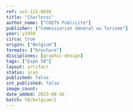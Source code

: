 ```yaml
---
ref: sol-121-0010
title: "Charleroi"
author_name: ["COETS Publicité"]
publisher: ["Commissariat Général au Turisme"]
year: y1958
circa: true
origin: ["Belgium"]
formats: ["brochure"]
disciplines: [graphic-design]
tags: ["Expo 58"]
layout: artifact
status: scan
published: false
int_published: false
image_count:
date_added: 2023-06-16
batch: 58/belgium/1
---
```

